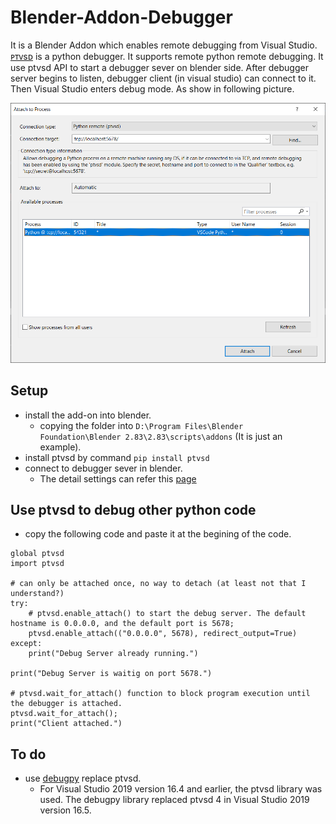 # Blender-Addon-Debugger
It is a Blender Addon which enables remote debugging from Visual Studio.
[ᴘᴛᴠsᴅ](https://github.com/microsoft/ptvsd) is a python debugger. It supports remote python remote debugging.
It use ptvsd API to start a debugger sever on blender side. After debugger server begins to listen, debugger client (in visual studio) can connect to it. Then
Visual Studio enters debug mode.    As show in following picture.

 ![attach](./screen/attach.png)

## Setup
- install the add-on into blender.
  - copying the folder into `D:\Program Files\Blender Foundation\Blender 2.83\2.83\scripts\addons` (It is just an example).
- install ptvsd by command `pip install ptvsd`
- connect to debugger sever in blender. 
  - The detail settings can refer this [page](https://docs.microsoft.com/en-us/visualstudio/python/debugging-python-code-on-remote-linux-machines?view=vs-2019#attach-remotely-from-python-tools)
  
## Use ptvsd to debug other python code
- copy the following code and paste it at the begining of the code.

```
global ptvsd 
import ptvsd

# can only be attached once, no way to detach (at least not that I understand?)
try:
    # ptvsd.enable_attach() to start the debug server. The default hostname is 0.0.0.0, and the default port is 5678;
    ptvsd.enable_attach(("0.0.0.0", 5678), redirect_output=True)
except:
    print("Debug Server already running.")

print("Debug Server is waitig on port 5678.")

# ptvsd.wait_for_attach() function to block program execution until the debugger is attached.
ptvsd.wait_for_attach();
print("Client attached.")
```

## To do
- use [debugpy](https://github.com/microsoft/debugpy) replace ptvsd.
  - For Visual Studio 2019 version 16.4 and earlier, the ptvsd library was used. The debugpy library replaced ptvsd 4 in Visual Studio 2019 version 16.5.

